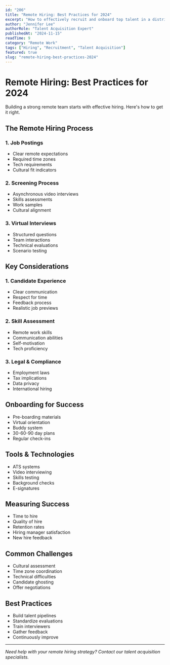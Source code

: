 ```yaml
---
id: "206"
title: "Remote Hiring: Best Practices for 2024"
excerpt: "How to effectively recruit and onboard top talent in a distributed work environment."
author: "Jennifer Lee"
authorRole: "Talent Acquisition Expert"
publishedAt: "2024-11-15"
readTime: 9
category: "Remote Work"
tags: ["Hiring", "Recruitment", "Talent Acquisition"]
featured: true
slug: "remote-hiring-best-practices-2024"
---
```


# Remote Hiring: Best Practices for 2024

Building a strong remote team starts with effective hiring. Here's how to get it right.

## The Remote Hiring Process

### 1. Job Postings

- Clear remote expectations
- Required time zones
- Tech requirements
- Cultural fit indicators

### 2. Screening Process

- Asynchronous video interviews
- Skills assessments
- Work samples
- Cultural alignment

### 3. Virtual Interviews

- Structured questions
- Team interactions
- Technical evaluations
- Scenario testing

## Key Considerations

### 1. Candidate Experience

- Clear communication
- Respect for time
- Feedback process
- Realistic job previews

### 2. Skill Assessment

- Remote work skills
- Communication abilities
- Self-motivation
- Tech proficiency

### 3. Legal & Compliance

- Employment laws
- Tax implications
- Data privacy
- International hiring

## Onboarding for Success

- Pre-boarding materials
- Virtual orientation
- Buddy system
- 30-60-90 day plans
- Regular check-ins

## Tools & Technologies

- ATS systems
- Video interviewing
- Skills testing
- Background checks
- E-signatures

## Measuring Success

- Time to hire
- Quality of hire
- Retention rates
- Hiring manager satisfaction
- New hire feedback

## Common Challenges

- Cultural assessment
- Time zone coordination
- Technical difficulties
- Candidate ghosting
- Offer negotiations

## Best Practices

- Build talent pipelines
- Standardize evaluations
- Train interviewers
- Gather feedback
- Continuously improve

---

_Need help with your remote hiring strategy? Contact our talent acquisition specialists._
